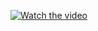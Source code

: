 [![Watch the video](https://img.youtube.com/vi/kHld6w3Bw7o/hqdefault.jpg)](https://www.youtube.com/watch/kHld6w3Bw7o)
